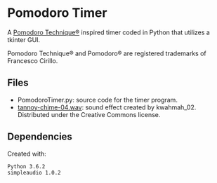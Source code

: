 # Pomodoro Timer

A [Pomodoro Technique®](https://en.wikipedia.org/wiki/Pomodoro_Technique) inspired timer coded in Python that utilizes a tkinter GUI.

Pomodoro Technique® and Pomodoro® are registered trademarks of Francesco Cirillo.

## Files

- PomodoroTimer.py: source code for the timer program.
- [tannoy-chime-04.wav](https://freesound.org/people/kwahmah_02/sounds/245955/): sound effect created by kwahmah_02. Distributed under the Creative Commons license.

## Dependencies

Created with:
```
Python 3.6.2
simpleaudio 1.0.2
```
